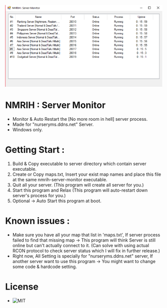 ![img](screenshots/1.png)

# NMRIH : Server Monitor
- Monitor & Auto Restart the [No more room in hell] server process.
- Made for "nurseryms.ddns.net" Server.
- Windows only.

# Getting Start :
1) Build & Copy executable to server directory which contain server executable.
2) Create or Copy maps.txt, Insert your exist map names and place this file at the same nmrih-server-monitor executable.
3) Quit all your server. (This program will create all server for you.)
4) Start this program and Relax (This program will auto-restart down server's process for you.)
5) Optional -> Auto Start this program at boot.

# Known issues :
- Make sure you have all your map that list in 'maps.txt', If server process failed to find that missing map -> This program will think Server is still online but can't actually connect to it. (Can solve with using actual RCON protocol to check server status which I will fix in further release.)
- Right now, All Setting is specially for "nurseryms.ddns.net" server, If another server want to use this program -> You might want to change some code & hardcode setting.

# License
- ![MIT](LICENSE)
